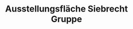 ---
title: "Ausstellungsfläche Siebrecht Gruppe"
url: /uslar/ausstellungsflaeche-siebrecht-gruppe/
shop: Autohaus
---